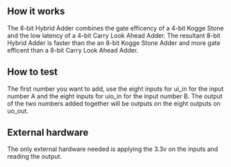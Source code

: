 <!---

This file is used to generate your project datasheet. Please fill in the information below and delete any unused
sections.

You can also include images in this folder and reference them in the markdown. Each image must be less than
512 kb in size, and the combined size of all images must be less than 1 MB.
-->

## How it works

The 8-bit Hybrid Adder combines the gate efficency of a 4-bit Kogge Stone and the low latency of a 4-bit Carry Look Ahead Adder. The resultant 8-bit Hybrid Adder is faster than the an 8-bit Kogge Stone Adder and more gate efficent than a 8-bit Carry Look Ahead Adder. 

## How to test

The first number you want to add, use the eight inputs for ui_in for the input number A and the eight inputs for uio_in for the input number B. The output of the two numbers added together will be outputs on the eight outputs on uo_out.

## External hardware

The only external hardware needed is applying the 3.3v on the inputs and reading the output.